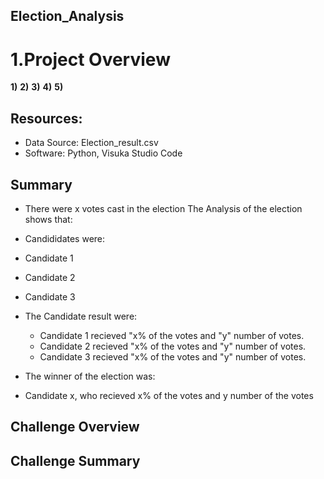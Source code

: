 ## Election_Analysis
# 1.Project Overview


**1)**
**2)**
**3)**
**4)**
**5)**

## Resources:
* Data Source: Election_result.csv
* Software: Python, Visuka Studio Code
## Summary
* There were x votes cast in the election
The Analysis of the election shows that:
* Candididates were:
 * Candidate 1
 * Candidate 2
 * Candidate 3



* The Candidate result were:
  * Candidate 1 recieved "x% of the votes and "y" number of votes.
  * Candidate 2 recieved "x% of the votes and "y" number of votes.
  * Candidate 3 recieved "x% of the votes and "y" number of votes.

*  The winner of the election was:
  * Candidate x, who recieved x% of the votes and y number of the votes
## Challenge Overview
## Challenge Summary

  
